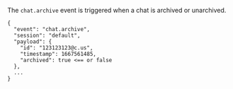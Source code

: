 The `chat.archive` event is triggered when a chat is archived or unarchived.

```jsonc { title="chat.archive" }
{
  "event": "chat.archive",
  "session": "default",
  "payload": {
    "id": "123123123@c.us",
    "timestamp": 1667561485,
    "archived": true <== or false
  },
  ...
}
```
